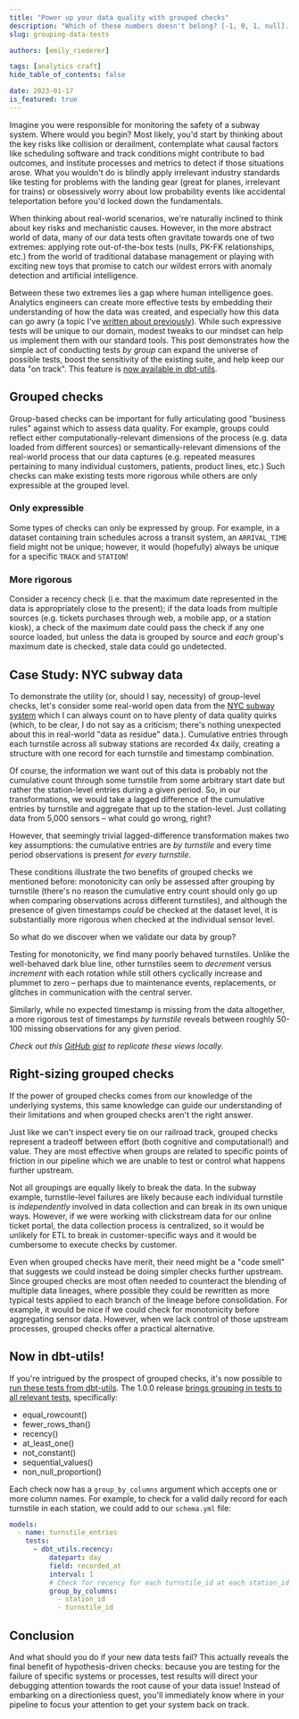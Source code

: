 ```yaml
---
title: "Power up your data quality with grouped checks"
description: "Which of these numbers doesn't belong? [-1, 0, 1, null]. You can't judge data quality without data context, so our tools should enable as much context as possible."
slug: grouping-data-tests

authors: [emily_riederer]

tags: [analytics craft]
hide_table_of_contents: false

date: 2023-01-17
is_featured: true
---
```

Imagine you were responsible for monitoring the safety of a subway system. Where would you begin? Most likely, you'd start by thinking about the key risks like collision or derailment, contemplate what causal factors like scheduling software and track conditions might contribute to bad outcomes, and institute processes and metrics to detect if those situations arose. What you wouldn't do is blindly apply irrelevant industry standards like testing for problems with the landing gear (great for planes, irrelevant for trains) or obsessively worry about low probability events like accidental teleportation before you'd locked down the fundamentals. 

When thinking about real-world scenarios, we're naturally inclined to think about key risks and mechanistic causes. However, in the more abstract world of data, many of our data tests often gravitate towards one of two extremes: applying rote out-of-the-box tests (nulls, PK-FK relationships, etc.) from the world of traditional database management or playing with exciting new toys that promise to catch our wildest errors with anomaly detection and artificial intelligence. 

Between these two extremes lies a gap where human intelligence goes. Analytics engineers can create more effective tests by embedding their understanding of how the data was created, and especially how this data can go awry (a topic I've [written about previously](https://emilyriederer.com/post/data-error-gen/)). While such expressive tests will be unique to our domain, modest tweaks to our mindset can help us implement them with our standard tools. This post demonstrates how the simple act of conducting tests _by group_ can expand the universe of possible tests, boost the sensitivity of the existing suite, and help keep our data "on track". This feature is [now available in dbt-utils](https://github.com/dbt-labs/dbt-utils#grouping-in-tests). 

<!--truncate-->

## Grouped checks

Group-based checks can be important for fully articulating good "business rules" against which to assess data quality. For example, groups could reflect either computationally-relevant dimensions of the <Term id="etl"/> process (e.g. data loaded from different sources) or semantically-relevant dimensions of the real-world process that our data captures (e.g. repeated measures pertaining to many individual customers, patients, product lines, etc.) Such checks can make existing tests more rigorous while others are only expressible at the grouped level.

### Only expressible
Some types of checks can only be expressed by group. For example, in a dataset containing train schedules across a transit system, an `ARRIVAL_TIME` field might not be unique; however, it would (hopefully) always be unique for a specific `TRACK` and `STATION`! 

### More rigorous
Consider a recency check (i.e. that the maximum date represented in the data is appropriately close to the present); if the data loads from multiple sources (e.g. tickets purchases through web, a mobile app, or a station kiosk), a check of the maximum date could pass the check if any one source loaded, but unless the data is grouped by source and _each_ group's maximum date is checked, stale data could go undetected.

## Case Study: NYC subway data

To demonstrate the utility (or, should I say, necessity) of group-level checks, let's consider some real-world open data from the [NYC subway system](http://web.mta.info/developers/turnstile.html) which I can always count on to have plenty of data quality quirks (which, to be clear, I do not say as a criticism; there's nothing unexpected about this in real-world "data as residue" data.). Cumulative entries through each turnstile across all subway stations are recorded 4x daily, creating a structure with one record for each turnstile and timestamp combination. 

Of course, the information we want out of this data is probably not the cumulative count through some turnstile from some arbitrary start date but rather the station-level entries during a given period. So, in our transformations, we would take a lagged difference of the cumulative entries by turnstile and aggregate that up to the station-level. Just collating data from 5,000 sensors – what could go wrong, right? 

However, that seemingly trivial lagged-difference transformation makes two key assumptions: the cumulative entries are <Term id="monotonically-increasing"/> _by turnstile_ and every time period observations is present _for every turnstile_.

These conditions illustrate the two benefits of grouped checks we mentioned before: monotonicity can only be assessed after grouping by turnstile (there's no reason the cumulative entry count should only go up when comparing observations across different turnstiles), and although the presence of given timestamps _could_ be checked at the dataset level, it is substantially more rigorous when checked at the individual sensor level. 

So what do we discover when we validate our data by group?

Testing for monotonicity, we find many poorly behaved turnstiles. Unlike the well-behaved dark blue line, other turnstiles seem to _decrement_ versus _increment_ with each rotation while still others cyclically increase and plummet to zero – perhaps due to maintenance events, replacements, or glitches in communication with the central server.

<Lightbox src="/img/blog/2023-01-17-grouping-data-tests/1-monotonicity.png" title="Cumulative Entries by Turnstile for 3 Turnstiles" alt="A chart with three lines: one in dark blue trending up and to the right, one in light blue trending down and to the right, and one in very light blue which tracks up and then suddenly drops, repeating in a sawtooth pattern."/>

Similarly, while no expected timestamp is missing from the data altogether, a more rigorous test of timestamps _by turnstile_ reveals between roughly 50-100 missing observations for any given period.

<Lightbox src="/img/blog/2023-01-17-grouping-data-tests/2-missing.png" title="Number of Missing Turnstiles by Recording Time Period" alt="A dot plot showing 60-100 turnstiles are missing entries for each period between January and May, the range shown on the x axis."/>

_Check out this [GitHub gist](https://gist.github.com/emilyriederer/4dcc6a05ea53c82db175e15f698a1fb6) to replicate these views locally._

## Right-sizing grouped checks

If the power of grouped checks comes from our knowledge of the underlying systems, this same knowledge can guide our understanding of their limitations and when grouped checks aren't the right answer. 

Just like we can't inspect every tie on our railroad track, grouped checks represent a tradeoff between effort (both cognitive and computational!) and value. They are most effective when groups are related to specific points of friction in our pipeline which we are unable to test or control what happens further upstream. 

Not all groupings are equally likely to break the data. In the subway example, turnstile-level failures are likely because each individual turnstile is _independently_ involved in data collection and can break in its own unique ways. However, if we were working with clickstream data for our online ticket portal, the data collection process is centralized, so it would be unlikely for ETL to break in customer-specific ways and it would be cumbersome to execute checks by customer.

Even when grouped checks have merit, their need might be a "code smell" that suggests we could instead be doing simpler checks further upstream. Since grouped checks are most often needed to counteract the blending of multiple <Term id="data-lineage">data lineages</Term>, where possible they could be rewritten as more typical tests applied to each branch of the lineage before consolidation. For example, it would be nice if we could check for monotonicity before aggregating sensor data. However, when we lack control of those upstream processes, grouped checks offer a practical alternative.

## Now in dbt-utils!

If you're intrigued by the prospect of grouped checks, it's now possible to [run these tests from dbt-utils](https://github.com/dbt-labs/dbt-utils#grouping-in-tests). The 1.0.0 release [brings grouping in tests to all relevant tests](https://www.emilyriederer.com/post/grouping-data-quality-update/), specifically:

- equal_rowcount()
- fewer_rows_than()
- recency()
- at_least_one()
- not_constant()
- sequential_values()
- non_null_proportion()

Each check now has a `group_by_columns` argument which accepts one or more column names. For example, to check for a valid daily record for each turnstile in each station, we could add to our `schema.yml` file:

```yaml
models:
  - name: turnstile_entries
    tests:
      - dbt_utils.recency:
          datepart: day
          field: recorded_at
          interval: 1
          # Check for recency for each turnstile_id at each station_id
          group_by_columns:
            - station_id
            - turnstile_id
```

## Conclusion
And what should you do if your new data tests fail? This actually reveals the final benefit of hypothesis-driven checks: because you are testing for the failure of specific systems or processes, test results will direct your debugging attention towards the root cause of your data issue! Instead of embarking on a directionless quest, you'll immediately know where in your pipeline to focus your attention to get your system back on track.